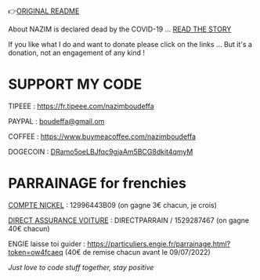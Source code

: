 👉[ORIGINAL README](https://github.com/nazimboudeffa/nazimboudeffa/blob/main/README-more.md)

About NAZIM is declared dead by the COVID-19 ... [READ THE STORY](https://nazimboudeffa.livejournal.com/tag/covid)

If you like what I do and want to donate please click on the links ... But it's a donation, not an engagement of any kind !

# SUPPORT MY CODE

TIPEEE : https://fr.tipeee.com/nazimboudeffa

PAYPAL : boudeffa@gmail.om

COFFEE : https://www.buymeacoffee.com/nazimboudeffa

DOGECOIN : [DRamo5oeLBJfqc9gjaAm5BCG8dkit4qmyM](https://dogechain.info/address/DRamo5oeLBJfqc9gjaAm5BCG8dkit4qmyM)

# PARRAINAGE for frenchies

[COMPTE NICKEL](https://nickel.eu) : 12996443B09 (on gagne 3€ chacun, je crois)

[DIRECT ASSURANCE VOITURE](https://www.direct-assurance.fr) : DIRECTPARRAIN / 1529287467 (on gagne 40€ chacun)

ENGIE laisse toi guider : https://particuliers.engie.fr/parrainage.html?token=ow4fcaeq (40€ de remise chacun avant le 09/07/2022)

*Just love to code stuff together, stay positive*
